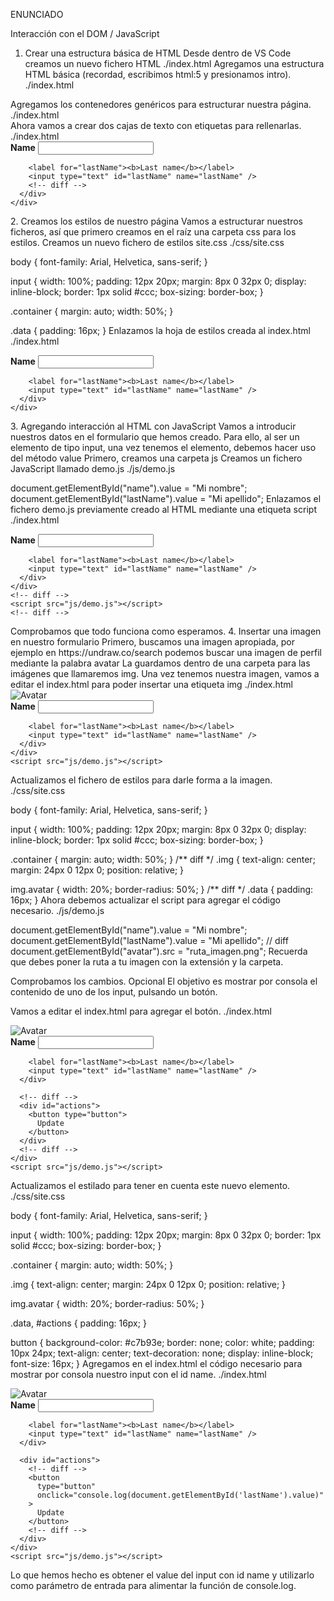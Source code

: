ENUNCIADO

 Interacción con el DOM / JavaScript
1. Crear una estructura básica de HTML
Desde dentro de VS Code creamos un nuevo fichero HTML ./index.html
Agregamos una estructura HTML básica (recordad, escribimos html:5 y presionamos intro).
./index.html

<!DOCTYPE html>
<html lang="en">
  <head>
    <meta charset="UTF-8" />
    <meta name="viewport" content="width=device-width, initial-scale=1.0" />
    <meta http-equiv="X-UA-Compatible" content="ie=edge" />
    <title>Datos de usuario</title>
  </head>

  <body></body>
</html>
Agregamos los contenedores genéricos para estructurar nuestra página.
./index.html

<!DOCTYPE html>
<html lang="en">
  <head>
    <meta charset="UTF-8" />
    <meta name="viewport" content="width=device-width, initial-scale=1.0" />
    <meta http-equiv="X-UA-Compatible" content="ie=edge" />
    <title>Datos de usuario</title>
  </head>

  <body>
    <!-- diff -->
    <div class="container">
      <div class="img"></div>
      <div class="data"></div>
    </div>
    <!-- diff -->
  </body>
</html>
Ahora vamos a crear dos cajas de texto con etiquetas para rellenarlas.
./index.html

<!DOCTYPE html>
<html lang="en">
  <head>
    <meta charset="UTF-8" />
    <meta name="viewport" content="width=device-width, initial-scale=1.0" />
    <meta http-equiv="X-UA-Compatible" content="ie=edge" />
    <title>Datos de usuario</title>
  </head>

  <body>
    <div class="container">
      <div class="img"></div>
      <div class="data">
        <!-- diff -->
        <label for="name"><b>Name</b></label>
        <input type="text" id="name" name="name" />

        <label for="lastName"><b>Last name</b></label>
        <input type="text" id="lastName" name="lastName" />
        <!-- diff -->
      </div>
    </div>
  </body>
</html>
2. Creamos los estilos de nuestro página
Vamos a estructurar nuestros ficheros, así que primero creamos en el raíz una carpeta css para los estilos.
Creamos un nuevo fichero de estilos site.css
./css/site.css

body {
  font-family: Arial, Helvetica, sans-serif;
}

input {
  width: 100%;
  padding: 12px 20px;
  margin: 8px 0 32px 0;
  display: inline-block;
  border: 1px solid #ccc;
  box-sizing: border-box;
}

.container {
  margin: auto;
  width: 50%;
}

.data {
  padding: 16px;
}
Enlazamos la hoja de estilos creada al index.html
./index.html

<!DOCTYPE html>
<html lang="en">
  <head>
    <meta charset="UTF-8" />
    <meta name="viewport" content="width=device-width, initial-scale=1.0" />
    <meta http-equiv="X-UA-Compatible" content="ie=edge" />
    <title>Datos de usuario</title>
    <!-- diff -->
    <link rel="stylesheet" href="css/site.css" />
    <!-- diff -->
  </head>

  <body>
    <div class="container">
      <div class="img"></div>
      <div class="data">
        <label for="name"><b>Name</b></label>
        <input type="text" id="name" name="name" />

        <label for="lastName"><b>Last name</b></label>
        <input type="text" id="lastName" name="lastName" />
      </div>
    </div>
  </body>
</html>
3. Agregando interacción al HTML con JavaScript
Vamos a introducir nuestros datos en el formulario que hemos creado. Para ello, al ser un elemento de tipo input, una vez tenemos el elemento, debemos hacer uso del método value
Primero, creamos una carpeta js
Creamos un fichero JavaScript llamado demo.js
./js/demo.js

document.getElementById("name").value = "Mi nombre";
document.getElementById("lastName").value = "Mi apellido";
Enlazamos el fichero demo.js previamente creado al HTML mediante una etiqueta script
./index.html

<!DOCTYPE html>
<html lang="en">
  <head>
    <meta charset="UTF-8" />
    <meta name="viewport" content="width=device-width, initial-scale=1.0" />
    <meta http-equiv="X-UA-Compatible" content="ie=edge" />
    <title>Datos de usuario</title>
    <link rel="stylesheet" href="css/site.css" />
  </head>

  <body>
    <div class="container">
      <div class="img"></div>
      <div class="data">
        <label for="name"><b>Name</b></label>
        <input type="text" id="name" name="name" />

        <label for="lastName"><b>Last name</b></label>
        <input type="text" id="lastName" name="lastName" />
      </div>
    </div>
    <!-- diff -->
    <script src="js/demo.js"></script>
    <!-- diff -->
  </body>
</html>
Comprobamos que todo funciona como esperamos.
4. Insertar una imagen en nuestro formulario
Primero, buscamos una imagen apropiada, por ejemplo en https://undraw.co/search podemos buscar una imagen de perfil mediante la palabra avatar
La guardamos dentro de una carpeta para las imágenes que llamaremos img.
Una vez tenemos nuestra imagen, vamos a editar el index.html para poder insertar una etiqueta img
./index.html

<!DOCTYPE html>
<html lang="en">
  <head>
    <meta charset="UTF-8" />
    <meta name="viewport" content="width=device-width, initial-scale=1.0" />
    <meta http-equiv="X-UA-Compatible" content="ie=edge" />
    <title>Datos de usuario</title>
    <link rel="stylesheet" href="css/site.css" />
  </head>

  <body>
    <div class="container">
      <div class="img">
        <!-- diff -->
        <img src="" id="avatar" alt="Avatar" class="avatar" />
        <!-- diff -->
      </div>
      <div class="data">
        <label for="name"><b>Name</b></label>
        <input type="text" id="name" name="name" />

        <label for="lastName"><b>Last name</b></label>
        <input type="text" id="lastName" name="lastName" />
      </div>
    </div>
    <script src="js/demo.js"></script>
  </body>
</html>
Actualizamos el fichero de estilos para darle forma a la imagen.
./css/site.css

body {
  font-family: Arial, Helvetica, sans-serif;
}

input {
  width: 100%;
  padding: 12px 20px;
  margin: 8px 0 32px 0;
  display: inline-block;
  border: 1px solid #ccc;
  box-sizing: border-box;
}

.container {
  margin: auto;
  width: 50%;
}
/** diff */
.img {
  text-align: center;
  margin: 24px 0 12px 0;
  position: relative;
}

img.avatar {
  width: 20%;
  border-radius: 50%;
}
/** diff */
.data {
  padding: 16px;
}
Ahora debemos actualizar el script para agregar el código necesario.
./js/demo.js

document.getElementById("name").value = "Mi nombre";
document.getElementById("lastName").value = "Mi apellido";
// diff
document.getElementById("avatar").src = "ruta_imagen.png";
Recuerda que debes poner la ruta a tu imagen con la extensión y la carpeta.

Comprobamos los cambios.
Opcional
El objetivo es mostrar por consola el contenido de uno de los input, pulsando un botón.

Vamos a editar el index.html para agregar el botón.
./index.html

<!DOCTYPE html>
<html lang="en">
  <head>
    <meta charset="UTF-8" />
    <meta name="viewport" content="width=device-width, initial-scale=1.0" />
    <meta http-equiv="X-UA-Compatible" content="ie=edge" />
    <title>Datos de usuario</title>
    <link rel="stylesheet" href="css/site.css" />
  </head>

  <body>
    <div class="container">
      <div class="img">
        <!-- diff -->
        <img src="" id="avatar" alt="Avatar" class="avatar" />
      </div>
      <div class="data">
        <label for="name"><b>Name</b></label>
        <input type="text" id="name" name="name" />

        <label for="lastName"><b>Last name</b></label>
        <input type="text" id="lastName" name="lastName" />
      </div>

      <!-- diff -->
      <div id="actions">
        <button type="button">
          Update
        </button>
      </div>
      <!-- diff -->
    </div>
    <script src="js/demo.js"></script>
  </body>
</html>
Actualizamos el estilado para tener en cuenta este nuevo elemento.
./css/site.css

body {
  font-family: Arial, Helvetica, sans-serif;
}

input {
  width: 100%;
  padding: 12px 20px;
  margin: 8px 0 32px 0;
  border: 1px solid #ccc;
  box-sizing: border-box;
}

.container {
  margin: auto;
  width: 50%;
}

.img {
  text-align: center;
  margin: 24px 0 12px 0;
  position: relative;
}

img.avatar {
  width: 20%;
  border-radius: 50%;
}

.data,
#actions {
  padding: 16px;
}

button {
  background-color: #c7b93e;
  border: none;
  color: white;
  padding: 10px 24px;
  text-align: center;
  text-decoration: none;
  display: inline-block;
  font-size: 16px;
}
Agregamos en el index.html el código necesario para mostrar por consola nuestro input con el id name.
./index.html

<!DOCTYPE html>
<html lang="en">
  <head>
    <meta charset="UTF-8" />
    <meta name="viewport" content="width=device-width, initial-scale=1.0" />
    <meta http-equiv="X-UA-Compatible" content="ie=edge" />
    <title>Datos de usuario</title>
    <link rel="stylesheet" href="css/site.css" />
  </head>

  <body>
    <div class="container">
      <div class="img">
        <!-- diff -->
        <img src="" id="avatar" alt="Avatar" class="avatar" />
      </div>
      <div class="data">
        <label for="name"><b>Name</b></label>
        <input type="text" id="name" name="name" />

        <label for="lastName"><b>Last name</b></label>
        <input type="text" id="lastName" name="lastName" />
      </div>

      <div id="actions">
        <!-- diff -->
        <button
          type="button"
          onclick="console.log(document.getElementById('lastName').value)"
        >
          Update
        </button>
        <!-- diff -->
      </div>
    </div>
    <script src="js/demo.js"></script>
  </body>
</html>
Lo que hemos hecho es obtener el value del input con id name y utilizarlo como parámetro de entrada para alimentar la función de console.log.
